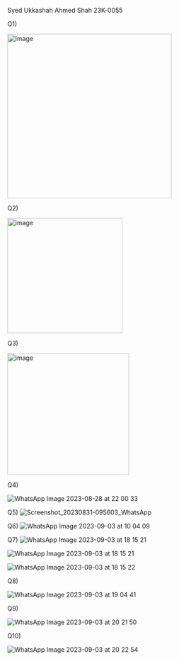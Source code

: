 Syed Ukkashah Ahmed Shah
23K-0055

Q1) 



<img width="371" alt="image" src="https://github.com/ukkashah11/PF-Fall-2023/assets/115150510/1f47d9a1-9a71-4a75-a492-3f2250dc751b">


Q2)








<img width="260" alt="image" src="https://github.com/ukkashah11/PF-Fall-2023/assets/115150510/9f9b2444-afac-457f-8926-02a2dc4ecfd6">


Q3)








<img width="275" alt="image" src="https://github.com/ukkashah11/PF-Fall-2023/assets/115150510/ef648807-66b7-4b74-8b58-ffcf5f28006d">


Q4)





![WhatsApp Image 2023-08-28 at 22 00 33](https://github.com/ukkashah11/PF-Fall-2023/assets/115150510/77923ef8-bc65-4b41-bf8a-bfef5760ea42)


Q5) 
![Screenshot_20230831-095603_WhatsApp](https://github.com/ukkashah11/PF-Fall-2023/assets/115150510/bb65f32b-494d-4668-806c-7a5d657b8284)


Q6) ![WhatsApp Image 2023-09-03 at 10 04 09](https://github.com/ukkashah11/PF-Fall-2023/assets/115150510/d8ceb0e7-5fba-41e2-a17a-e7c3d1f60eeb)




Q7)
![WhatsApp Image 2023-09-03 at 18 15 21](https://github.com/ukkashah11/PF-Fall-2023/assets/115150510/a1c7f7f1-d64f-4be3-a052-189e8826c28b)

![WhatsApp Image 2023-09-03 at 18 15 21](https://github.com/ukkashah11/PF-Fall-2023/assets/115150510/705e4047-bc2e-4046-8497-e0256e3f4993)


![WhatsApp Image 2023-09-03 at 18 15 22](https://github.com/ukkashah11/PF-Fall-2023/assets/115150510/611c0ef9-cde7-4b44-92bc-02abf6c15f92)


Q8)



![WhatsApp Image 2023-09-03 at 19 04 41](https://github.com/ukkashah11/PF-Fall-2023/assets/115150510/5f3694ed-ed09-4361-845f-1fe77ac1671e)



Q9)



![WhatsApp Image 2023-09-03 at 20 21 50](https://github.com/ukkashah11/PF-Fall-2023/assets/115150510/ff5e37f9-af58-4d81-b784-c999d53ac56b)



Q10)



![WhatsApp Image 2023-09-03 at 20 22 54](https://github.com/ukkashah11/PF-Fall-2023/assets/115150510/bd7edb13-95b0-4129-b4ff-f2f698f9a817)


